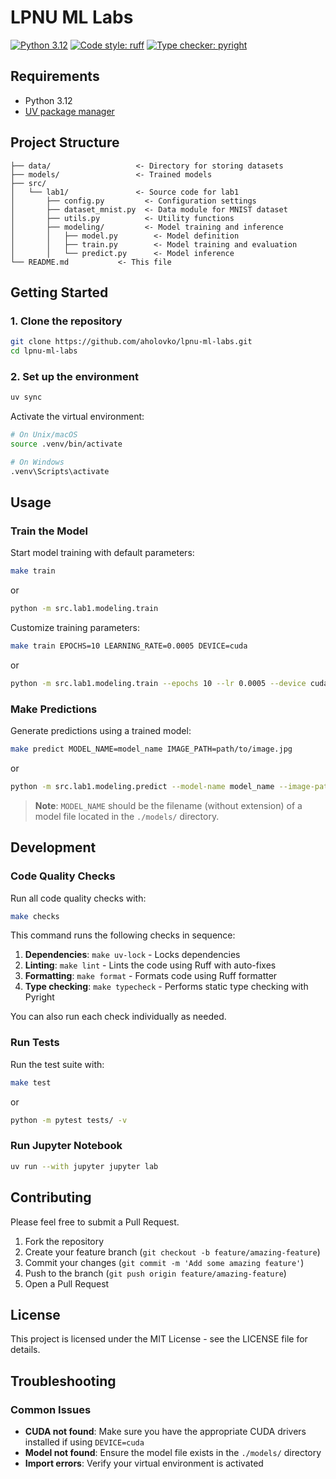 # LPNU ML Labs

[![Python 3.12](https://img.shields.io/badge/python-3.12-blue.svg)](https://www.python.org/downloads/release/python-3120/)
[![Code style: ruff](https://img.shields.io/badge/code%20style-ruff-000000.svg)](https://github.com/astral-sh/ruff)
[![Type checker: pyright](https://img.shields.io/badge/type%20checker-pyright-3775A9.svg)](https://github.com/microsoft/pyright)

## Requirements

- Python 3.12
- [UV package manager](https://docs.astral.sh/uv/getting-started/installation/)

## Project Structure

```
├── data/                   <- Directory for storing datasets
├── models/                 <- Trained models
├── src/
│   └── lab1/               <- Source code for lab1
│       ├── config.py         <- Configuration settings
│       ├── dataset_mnist.py  <- Data module for MNIST dataset
│       ├── utils.py          <- Utility functions
│       ├── modeling/         <- Model training and inference
│       │   ├── model.py        <- Model definition
│       │   ├── train.py        <- Model training and evaluation
│       │   └── predict.py      <- Model inference
└── README.md           <- This file
```

## Getting Started

### 1. Clone the repository

```bash
git clone https://github.com/aholovko/lpnu-ml-labs.git
cd lpnu-ml-labs
```

### 2. Set up the environment

```bash
uv sync
```

Activate the virtual environment:
```bash
# On Unix/macOS
source .venv/bin/activate

# On Windows
.venv\Scripts\activate
```

## Usage

### Train the Model

Start model training with default parameters:

```bash
make train
```
or
```bash
python -m src.lab1.modeling.train
```

Customize training parameters:

```bash
make train EPOCHS=10 LEARNING_RATE=0.0005 DEVICE=cuda
```
or
```bash
python -m src.lab1.modeling.train --epochs 10 --lr 0.0005 --device cuda
```

### Make Predictions

Generate predictions using a trained model:

```bash
make predict MODEL_NAME=model_name IMAGE_PATH=path/to/image.jpg
```
or
```bash
python -m src.lab1.modeling.predict --model-name model_name --image-path path/to/image.jpg
```

> **Note**: `MODEL_NAME` should be the filename (without extension) of a model file located in the `./models/` directory.

## Development

### Code Quality Checks

Run all code quality checks with:

```bash
make checks
```

This command runs the following checks in sequence:

1. **Dependencies**: `make uv-lock` - Locks dependencies
2. **Linting**: `make lint` - Lints the code using Ruff with auto-fixes 
3. **Formatting**: `make format` - Formats code using Ruff formatter
4. **Type checking**: `make typecheck` - Performs static type checking with Pyright

You can also run each check individually as needed.

### Run Tests

Run the test suite with:

```bash
make test
```
or
```bash
python -m pytest tests/ -v
```

### Run Jupyter Notebook

```bash
uv run --with jupyter jupyter lab
```

## Contributing

Please feel free to submit a Pull Request.

1. Fork the repository
2. Create your feature branch (`git checkout -b feature/amazing-feature`)
3. Commit your changes (`git commit -m 'Add some amazing feature'`)
4. Push to the branch (`git push origin feature/amazing-feature`)
5. Open a Pull Request

## License

This project is licensed under the MIT License - see the LICENSE file for details.

## Troubleshooting

### Common Issues

- **CUDA not found**: Make sure you have the appropriate CUDA drivers installed if using `DEVICE=cuda`
- **Model not found**: Ensure the model file exists in the `./models/` directory
- **Import errors**: Verify your virtual environment is activated
